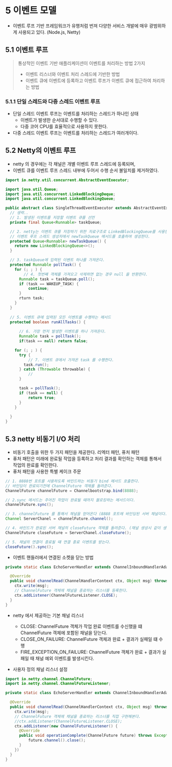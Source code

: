 
# 5 이벤트 모델 
- 이벤트 루프 기반 프레임워크가 유행처럼 번져 다양한 서비스 개발에 매우 광범위하게 사용되고 있다. (Node.js, Netty)

## 5.1 이벤트 루프 
> 통상적인 이벤트 기반 애플리케이션이 이벤트를 처리하는 방법 2가지   
> - 이벤트 리스너와 이벤트 처리 스레드에 기반한 방법 
> - 이벤트 큐에 이벤트에 등록하고 이벤트 루프가 이벤트 큐에 접근하여 처리하는 방법 

### 5.1.1 단일 스레드와 다중 스레드 이벤트 루프 
- 단일 스레드 이벤트 루프는 이벤트를 처리하는 스레드가 하나인 상태 
  - 이벤트가 발생한 순서대로 수행할 수 있다. 
  - 다중 코어 CPU를 효율적으로 사용하지 못한다.
- 다중 스레드 이벤트 루프는 이벤트를 처리하는 스레드가 여러개이다.

## 5.2 Netty의 이벤트 루프 
- netty 의 경우에는 각 채널은 개별 이벤트 루프 스레드에 등록되며,
- 이벤트 큐를 이벤트 루프 스레드 내부에 두어서 수행 순서 불일치를 제거하였다.

```java
import io.netty.util.concurrent.AbstractEventExecutor;

import java.util.Queue;
import java.util.concurrent.LinkedBlockingDeque;
import java.util.concurrent.LinkedBlockingQueue;

public abstract class SingleThreadEventExecutor extends AbstractEventExecutor {
  // 생략..
  // 1. 발생된 이벤트를 저장할 이벤트 큐를 선언 
  private final Queue<Runnable> taskQueue;

  // 2. netty는 이벤트 큐를 저장하기 위한 자료구조로 LinkedBlockingQueue를 사용한다
  // 이벤트 루프 스레드 생성자에서 newTaskQueue 메서드를 호출하여 생성한다.
  protected Queue<Runnable> newTaskQueue() {
    return new LinkedBlockingQueue<>();
  }

  // 3. taskQueue에 입력된 이벤트 하나를 가져온다. 
  protected Runnable pollTask() {
    for (; ; ) {
        // 4. 첫번쨰 객체를 가져오고 삭제하면 없는 경우 null 을 반환한다.
      Runnable task = taskQueue.poll();
      if (task == WAKEUP_TASK) {
          continue;
      }
      rturn task;
    }
  }
  
  // 5. 이벤트 큐에 입력된 모든 이벤트를 수행하는 메서드
  protected boolean runAllTasks() {
      
      // 6. 가장 먼저 발생한 이벤트를 하나 가져온다.
      Runnable task = pollTask();
      if(task == null) return false;

    for (; ; ) {
      try {
          // 7. 이벤트 큐에서 가져온 task 를 수행한다. 
        task.run();
      } catch (Throwable throwable) {
          //
      }

      task = pollTask();
      if (task == null) {
          return true;
      }
    }
      
  }
}
```

## 5.3 netty 비동기 I/O 처리 
- 비동기 호출을 위한 두 가지 패턴을 제공한다. 리엑터 패턴, 퓨처 패턴
- 퓨처 패턴은 미래에 완료될 작업을 등록하고 처리 결과를 확인하는 객체를 통해서 작업의 완료를 확인한다. 
- 퓨처 패턴을 사용한 특별 케이크 주문
```java
// 1. 8888번 포트를 사용하도록 바인드하는 비동기 bind 메서드 호출한다. 
// 바인딩이 완료되기전에 ChannelFuture 객체를 돌려준다.
ChannelFuture channelFuture = Channelbootstrap.bind(8888);

// 2.sync 메서드는 주어진 작업이 완료될 때까지 블로킹하는 메서드이다. 
channelFuture.sync();

// 3. channelFuture 를 통해서 채널을 얻어온다 (8888 포트에 바인딩된 서버 채널이다.)
Channel ServerChanel = channelFuture.channel();

// 4. 바인드가 완료된 서버 채널의 closeFuture 객체를 돌려준다. (채널 생성시 같이 생성된 객체
ChannelFuture closeFuture = ServerChanel.closeFuture();

// 5. 채널의 연결이 종료될 떄 연결 종료 이벤트를 받는다. 
closeFuture().sync();
```
- 이벤트 핸들러에서 연결된 소켓을 닫는 방법

```java
private static class EchoServerHandler extends ChannelInboundHandlerAdapter {

  @Override
  public void channelRead(ChannelHandlerContext ctx, Object msg) throws Exception {
    ctx.write(msg);
    // ChannelFuture 객체에 채널을 종료하는 리스너를 등록한다.
    ctx.addListener(ChannelFutureListener.CLOSE);
  }
}
```
- netty 에서 제공하는 기본 채널 리스너 
  - CLOSE: ChannelFuture 객체가 작업 완료 이벤트를 수신했을 떄 ChannelFuture 객체에 포함된 채널을 닫는다.
  - CLOSE_ON_FAILURE: ChannelFuture 객체과 완료 + 결과가 실패일 떄 수행
  - FIRE_EXCEPTION_ON_FAILURE: ChannelFuture 객체가 완료 + 결과가 실패일 때 채널 예외 이벤트를 발생시킨다.

- 사용자 정의 채널 리스너 설정

```java
import io.netty.channel.ChannelFuture;
import io.netty.channel.ChannelFutureListener;

private static class EchoServerHandler extends ChannelInboundHandlerAdapter {

  @Override
  public void channelRead(ChannelHandlerContext ctx, Object msg) throws Exception {
    ctx.write(msg);
    // ChannelFuture 객체에 채널을 종료하는 리스너를 직접 구현해본다.
    //ctx.addListener(ChannelFutureListener.CLOSE);
    ctx.addListener(new ChannelFutureListener() {
      @Override
      public void operationComplete(ChannelFuture future) throws Exception {
          future.channel().close();
      }
    })
  }
}
```